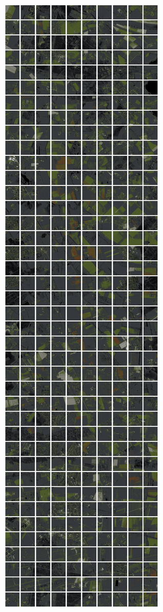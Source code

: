 <html>
<div>
<img src="https://github.com/HakkaTjakka/NL_TILE_MAP/blob/main/18/625/-1035/r.6250.-10350.png" height="44" width="44">
<img src="https://github.com/HakkaTjakka/NL_TILE_MAP/blob/main/18/625/-1035/r.6251.-10350.png" height="44" width="44">
<img src="https://github.com/HakkaTjakka/NL_TILE_MAP/blob/main/18/625/-1035/r.6252.-10350.png" height="44" width="44">
<img src="https://github.com/HakkaTjakka/NL_TILE_MAP/blob/main/18/625/-1035/r.6253.-10350.png" height="44" width="44">
<img src="https://github.com/HakkaTjakka/NL_TILE_MAP/blob/main/18/625/-1035/r.6254.-10350.png" height="44" width="44">
<img src="https://github.com/HakkaTjakka/NL_TILE_MAP/blob/main/18/625/-1035/r.6255.-10350.png" height="44" width="44">
<img src="https://github.com/HakkaTjakka/NL_TILE_MAP/blob/main/18/625/-1035/r.6256.-10350.png" height="44" width="44">
<img src="https://github.com/HakkaTjakka/NL_TILE_MAP/blob/main/18/625/-1035/r.6257.-10350.png" height="44" width="44">
<img src="https://github.com/HakkaTjakka/NL_TILE_MAP/blob/main/18/625/-1035/r.6258.-10350.png" height="44" width="44">
<img src="https://github.com/HakkaTjakka/NL_TILE_MAP/blob/main/18/625/-1035/r.6259.-10350.png" height="44" width="44">
<img src="https://github.com/HakkaTjakka/NL_TILE_MAP/blob/main/18/626/-1035/r.6260.-10350.png" height="44" width="44">
<img src="https://github.com/HakkaTjakka/NL_TILE_MAP/blob/main/18/626/-1035/r.6261.-10350.png" height="44" width="44">
<img src="https://github.com/HakkaTjakka/NL_TILE_MAP/blob/main/18/626/-1035/r.6262.-10350.png" height="44" width="44">
<img src="https://github.com/HakkaTjakka/NL_TILE_MAP/blob/main/18/626/-1035/r.6263.-10350.png" height="44" width="44">
<img src="https://github.com/HakkaTjakka/NL_TILE_MAP/blob/main/18/626/-1035/r.6264.-10350.png" height="44" width="44">
<img src="https://github.com/HakkaTjakka/NL_TILE_MAP/blob/main/18/626/-1035/r.6265.-10350.png" height="44" width="44">
<img src="https://github.com/HakkaTjakka/NL_TILE_MAP/blob/main/18/626/-1035/r.6266.-10350.png" height="44" width="44">
<img src="https://github.com/HakkaTjakka/NL_TILE_MAP/blob/main/18/626/-1035/r.6267.-10350.png" height="44" width="44">
<img src="https://github.com/HakkaTjakka/NL_TILE_MAP/blob/main/18/626/-1035/r.6268.-10350.png" height="44" width="44">
<img src="https://github.com/HakkaTjakka/NL_TILE_MAP/blob/main/18/626/-1035/r.6269.-10350.png" height="44" width="44">
<br>
<img src="https://github.com/HakkaTjakka/NL_TILE_MAP/blob/main/18/625/-1035/r.6250.-10349.png" height="44" width="44">
<img src="https://github.com/HakkaTjakka/NL_TILE_MAP/blob/main/18/625/-1035/r.6251.-10349.png" height="44" width="44">
<img src="https://github.com/HakkaTjakka/NL_TILE_MAP/blob/main/18/625/-1035/r.6252.-10349.png" height="44" width="44">
<img src="https://github.com/HakkaTjakka/NL_TILE_MAP/blob/main/18/625/-1035/r.6253.-10349.png" height="44" width="44">
<img src="https://github.com/HakkaTjakka/NL_TILE_MAP/blob/main/18/625/-1035/r.6254.-10349.png" height="44" width="44">
<img src="https://github.com/HakkaTjakka/NL_TILE_MAP/blob/main/18/625/-1035/r.6255.-10349.png" height="44" width="44">
<img src="https://github.com/HakkaTjakka/NL_TILE_MAP/blob/main/18/625/-1035/r.6256.-10349.png" height="44" width="44">
<img src="https://github.com/HakkaTjakka/NL_TILE_MAP/blob/main/18/625/-1035/r.6257.-10349.png" height="44" width="44">
<img src="https://github.com/HakkaTjakka/NL_TILE_MAP/blob/main/18/625/-1035/r.6258.-10349.png" height="44" width="44">
<img src="https://github.com/HakkaTjakka/NL_TILE_MAP/blob/main/18/625/-1035/r.6259.-10349.png" height="44" width="44">
<img src="https://github.com/HakkaTjakka/NL_TILE_MAP/blob/main/18/626/-1035/r.6260.-10349.png" height="44" width="44">
<img src="https://github.com/HakkaTjakka/NL_TILE_MAP/blob/main/18/626/-1035/r.6261.-10349.png" height="44" width="44">
<img src="https://github.com/HakkaTjakka/NL_TILE_MAP/blob/main/18/626/-1035/r.6262.-10349.png" height="44" width="44">
<img src="https://github.com/HakkaTjakka/NL_TILE_MAP/blob/main/18/626/-1035/r.6263.-10349.png" height="44" width="44">
<img src="https://github.com/HakkaTjakka/NL_TILE_MAP/blob/main/18/626/-1035/r.6264.-10349.png" height="44" width="44">
<img src="https://github.com/HakkaTjakka/NL_TILE_MAP/blob/main/18/626/-1035/r.6265.-10349.png" height="44" width="44">
<img src="https://github.com/HakkaTjakka/NL_TILE_MAP/blob/main/18/626/-1035/r.6266.-10349.png" height="44" width="44">
<img src="https://github.com/HakkaTjakka/NL_TILE_MAP/blob/main/18/626/-1035/r.6267.-10349.png" height="44" width="44">
<img src="https://github.com/HakkaTjakka/NL_TILE_MAP/blob/main/18/626/-1035/r.6268.-10349.png" height="44" width="44">
<img src="https://github.com/HakkaTjakka/NL_TILE_MAP/blob/main/18/626/-1035/r.6269.-10349.png" height="44" width="44">
<br>
<img src="https://github.com/HakkaTjakka/NL_TILE_MAP/blob/main/18/625/-1035/r.6250.-10348.png" height="44" width="44">
<img src="https://github.com/HakkaTjakka/NL_TILE_MAP/blob/main/18/625/-1035/r.6251.-10348.png" height="44" width="44">
<img src="https://github.com/HakkaTjakka/NL_TILE_MAP/blob/main/18/625/-1035/r.6252.-10348.png" height="44" width="44">
<img src="https://github.com/HakkaTjakka/NL_TILE_MAP/blob/main/18/625/-1035/r.6253.-10348.png" height="44" width="44">
<img src="https://github.com/HakkaTjakka/NL_TILE_MAP/blob/main/18/625/-1035/r.6254.-10348.png" height="44" width="44">
<img src="https://github.com/HakkaTjakka/NL_TILE_MAP/blob/main/18/625/-1035/r.6255.-10348.png" height="44" width="44">
<img src="https://github.com/HakkaTjakka/NL_TILE_MAP/blob/main/18/625/-1035/r.6256.-10348.png" height="44" width="44">
<img src="https://github.com/HakkaTjakka/NL_TILE_MAP/blob/main/18/625/-1035/r.6257.-10348.png" height="44" width="44">
<img src="https://github.com/HakkaTjakka/NL_TILE_MAP/blob/main/18/625/-1035/r.6258.-10348.png" height="44" width="44">
<img src="https://github.com/HakkaTjakka/NL_TILE_MAP/blob/main/18/625/-1035/r.6259.-10348.png" height="44" width="44">
<img src="https://github.com/HakkaTjakka/NL_TILE_MAP/blob/main/18/626/-1035/r.6260.-10348.png" height="44" width="44">
<img src="https://github.com/HakkaTjakka/NL_TILE_MAP/blob/main/18/626/-1035/r.6261.-10348.png" height="44" width="44">
<img src="https://github.com/HakkaTjakka/NL_TILE_MAP/blob/main/18/626/-1035/r.6262.-10348.png" height="44" width="44">
<img src="https://github.com/HakkaTjakka/NL_TILE_MAP/blob/main/18/626/-1035/r.6263.-10348.png" height="44" width="44">
<img src="https://github.com/HakkaTjakka/NL_TILE_MAP/blob/main/18/626/-1035/r.6264.-10348.png" height="44" width="44">
<img src="https://github.com/HakkaTjakka/NL_TILE_MAP/blob/main/18/626/-1035/r.6265.-10348.png" height="44" width="44">
<img src="https://github.com/HakkaTjakka/NL_TILE_MAP/blob/main/18/626/-1035/r.6266.-10348.png" height="44" width="44">
<img src="https://github.com/HakkaTjakka/NL_TILE_MAP/blob/main/18/626/-1035/r.6267.-10348.png" height="44" width="44">
<img src="https://github.com/HakkaTjakka/NL_TILE_MAP/blob/main/18/626/-1035/r.6268.-10348.png" height="44" width="44">
<img src="https://github.com/HakkaTjakka/NL_TILE_MAP/blob/main/18/626/-1035/r.6269.-10348.png" height="44" width="44">
<br>
<img src="https://github.com/HakkaTjakka/NL_TILE_MAP/blob/main/18/625/-1035/r.6250.-10347.png" height="44" width="44">
<img src="https://github.com/HakkaTjakka/NL_TILE_MAP/blob/main/18/625/-1035/r.6251.-10347.png" height="44" width="44">
<img src="https://github.com/HakkaTjakka/NL_TILE_MAP/blob/main/18/625/-1035/r.6252.-10347.png" height="44" width="44">
<img src="https://github.com/HakkaTjakka/NL_TILE_MAP/blob/main/18/625/-1035/r.6253.-10347.png" height="44" width="44">
<img src="https://github.com/HakkaTjakka/NL_TILE_MAP/blob/main/18/625/-1035/r.6254.-10347.png" height="44" width="44">
<img src="https://github.com/HakkaTjakka/NL_TILE_MAP/blob/main/18/625/-1035/r.6255.-10347.png" height="44" width="44">
<img src="https://github.com/HakkaTjakka/NL_TILE_MAP/blob/main/18/625/-1035/r.6256.-10347.png" height="44" width="44">
<img src="https://github.com/HakkaTjakka/NL_TILE_MAP/blob/main/18/625/-1035/r.6257.-10347.png" height="44" width="44">
<img src="https://github.com/HakkaTjakka/NL_TILE_MAP/blob/main/18/625/-1035/r.6258.-10347.png" height="44" width="44">
<img src="https://github.com/HakkaTjakka/NL_TILE_MAP/blob/main/18/625/-1035/r.6259.-10347.png" height="44" width="44">
<img src="https://github.com/HakkaTjakka/NL_TILE_MAP/blob/main/18/626/-1035/r.6260.-10347.png" height="44" width="44">
<img src="https://github.com/HakkaTjakka/NL_TILE_MAP/blob/main/18/626/-1035/r.6261.-10347.png" height="44" width="44">
<img src="https://github.com/HakkaTjakka/NL_TILE_MAP/blob/main/18/626/-1035/r.6262.-10347.png" height="44" width="44">
<img src="https://github.com/HakkaTjakka/NL_TILE_MAP/blob/main/18/626/-1035/r.6263.-10347.png" height="44" width="44">
<img src="https://github.com/HakkaTjakka/NL_TILE_MAP/blob/main/18/626/-1035/r.6264.-10347.png" height="44" width="44">
<img src="https://github.com/HakkaTjakka/NL_TILE_MAP/blob/main/18/626/-1035/r.6265.-10347.png" height="44" width="44">
<img src="https://github.com/HakkaTjakka/NL_TILE_MAP/blob/main/18/626/-1035/r.6266.-10347.png" height="44" width="44">
<img src="https://github.com/HakkaTjakka/NL_TILE_MAP/blob/main/18/626/-1035/r.6267.-10347.png" height="44" width="44">
<img src="https://github.com/HakkaTjakka/NL_TILE_MAP/blob/main/18/626/-1035/r.6268.-10347.png" height="44" width="44">
<img src="https://github.com/HakkaTjakka/NL_TILE_MAP/blob/main/18/626/-1035/r.6269.-10347.png" height="44" width="44">
<br>
<img src="https://github.com/HakkaTjakka/NL_TILE_MAP/blob/main/18/625/-1035/r.6250.-10346.png" height="44" width="44">
<img src="https://github.com/HakkaTjakka/NL_TILE_MAP/blob/main/18/625/-1035/r.6251.-10346.png" height="44" width="44">
<img src="https://github.com/HakkaTjakka/NL_TILE_MAP/blob/main/18/625/-1035/r.6252.-10346.png" height="44" width="44">
<img src="https://github.com/HakkaTjakka/NL_TILE_MAP/blob/main/18/625/-1035/r.6253.-10346.png" height="44" width="44">
<img src="https://github.com/HakkaTjakka/NL_TILE_MAP/blob/main/18/625/-1035/r.6254.-10346.png" height="44" width="44">
<img src="https://github.com/HakkaTjakka/NL_TILE_MAP/blob/main/18/625/-1035/r.6255.-10346.png" height="44" width="44">
<img src="https://github.com/HakkaTjakka/NL_TILE_MAP/blob/main/18/625/-1035/r.6256.-10346.png" height="44" width="44">
<img src="https://github.com/HakkaTjakka/NL_TILE_MAP/blob/main/18/625/-1035/r.6257.-10346.png" height="44" width="44">
<img src="https://github.com/HakkaTjakka/NL_TILE_MAP/blob/main/18/625/-1035/r.6258.-10346.png" height="44" width="44">
<img src="https://github.com/HakkaTjakka/NL_TILE_MAP/blob/main/18/625/-1035/r.6259.-10346.png" height="44" width="44">
<img src="https://github.com/HakkaTjakka/NL_TILE_MAP/blob/main/18/626/-1035/r.6260.-10346.png" height="44" width="44">
<img src="https://github.com/HakkaTjakka/NL_TILE_MAP/blob/main/18/626/-1035/r.6261.-10346.png" height="44" width="44">
<img src="https://github.com/HakkaTjakka/NL_TILE_MAP/blob/main/18/626/-1035/r.6262.-10346.png" height="44" width="44">
<img src="https://github.com/HakkaTjakka/NL_TILE_MAP/blob/main/18/626/-1035/r.6263.-10346.png" height="44" width="44">
<img src="https://github.com/HakkaTjakka/NL_TILE_MAP/blob/main/18/626/-1035/r.6264.-10346.png" height="44" width="44">
<img src="https://github.com/HakkaTjakka/NL_TILE_MAP/blob/main/18/626/-1035/r.6265.-10346.png" height="44" width="44">
<img src="https://github.com/HakkaTjakka/NL_TILE_MAP/blob/main/18/626/-1035/r.6266.-10346.png" height="44" width="44">
<img src="https://github.com/HakkaTjakka/NL_TILE_MAP/blob/main/18/626/-1035/r.6267.-10346.png" height="44" width="44">
<img src="https://github.com/HakkaTjakka/NL_TILE_MAP/blob/main/18/626/-1035/r.6268.-10346.png" height="44" width="44">
<img src="https://github.com/HakkaTjakka/NL_TILE_MAP/blob/main/18/626/-1035/r.6269.-10346.png" height="44" width="44">
<br>
<img src="https://github.com/HakkaTjakka/NL_TILE_MAP/blob/main/18/625/-1035/r.6250.-10345.png" height="44" width="44">
<img src="https://github.com/HakkaTjakka/NL_TILE_MAP/blob/main/18/625/-1035/r.6251.-10345.png" height="44" width="44">
<img src="https://github.com/HakkaTjakka/NL_TILE_MAP/blob/main/18/625/-1035/r.6252.-10345.png" height="44" width="44">
<img src="https://github.com/HakkaTjakka/NL_TILE_MAP/blob/main/18/625/-1035/r.6253.-10345.png" height="44" width="44">
<img src="https://github.com/HakkaTjakka/NL_TILE_MAP/blob/main/18/625/-1035/r.6254.-10345.png" height="44" width="44">
<img src="https://github.com/HakkaTjakka/NL_TILE_MAP/blob/main/18/625/-1035/r.6255.-10345.png" height="44" width="44">
<img src="https://github.com/HakkaTjakka/NL_TILE_MAP/blob/main/18/625/-1035/r.6256.-10345.png" height="44" width="44">
<img src="https://github.com/HakkaTjakka/NL_TILE_MAP/blob/main/18/625/-1035/r.6257.-10345.png" height="44" width="44">
<img src="https://github.com/HakkaTjakka/NL_TILE_MAP/blob/main/18/625/-1035/r.6258.-10345.png" height="44" width="44">
<img src="https://github.com/HakkaTjakka/NL_TILE_MAP/blob/main/18/625/-1035/r.6259.-10345.png" height="44" width="44">
<img src="https://github.com/HakkaTjakka/NL_TILE_MAP/blob/main/18/626/-1035/r.6260.-10345.png" height="44" width="44">
<img src="https://github.com/HakkaTjakka/NL_TILE_MAP/blob/main/18/626/-1035/r.6261.-10345.png" height="44" width="44">
<img src="https://github.com/HakkaTjakka/NL_TILE_MAP/blob/main/18/626/-1035/r.6262.-10345.png" height="44" width="44">
<img src="https://github.com/HakkaTjakka/NL_TILE_MAP/blob/main/18/626/-1035/r.6263.-10345.png" height="44" width="44">
<img src="https://github.com/HakkaTjakka/NL_TILE_MAP/blob/main/18/626/-1035/r.6264.-10345.png" height="44" width="44">
<img src="https://github.com/HakkaTjakka/NL_TILE_MAP/blob/main/18/626/-1035/r.6265.-10345.png" height="44" width="44">
<img src="https://github.com/HakkaTjakka/NL_TILE_MAP/blob/main/18/626/-1035/r.6266.-10345.png" height="44" width="44">
<img src="https://github.com/HakkaTjakka/NL_TILE_MAP/blob/main/18/626/-1035/r.6267.-10345.png" height="44" width="44">
<img src="https://github.com/HakkaTjakka/NL_TILE_MAP/blob/main/18/626/-1035/r.6268.-10345.png" height="44" width="44">
<img src="https://github.com/HakkaTjakka/NL_TILE_MAP/blob/main/18/626/-1035/r.6269.-10345.png" height="44" width="44">
<br>
<img src="https://github.com/HakkaTjakka/NL_TILE_MAP/blob/main/18/625/-1035/r.6250.-10344.png" height="44" width="44">
<img src="https://github.com/HakkaTjakka/NL_TILE_MAP/blob/main/18/625/-1035/r.6251.-10344.png" height="44" width="44">
<img src="https://github.com/HakkaTjakka/NL_TILE_MAP/blob/main/18/625/-1035/r.6252.-10344.png" height="44" width="44">
<img src="https://github.com/HakkaTjakka/NL_TILE_MAP/blob/main/18/625/-1035/r.6253.-10344.png" height="44" width="44">
<img src="https://github.com/HakkaTjakka/NL_TILE_MAP/blob/main/18/625/-1035/r.6254.-10344.png" height="44" width="44">
<img src="https://github.com/HakkaTjakka/NL_TILE_MAP/blob/main/18/625/-1035/r.6255.-10344.png" height="44" width="44">
<img src="https://github.com/HakkaTjakka/NL_TILE_MAP/blob/main/18/625/-1035/r.6256.-10344.png" height="44" width="44">
<img src="https://github.com/HakkaTjakka/NL_TILE_MAP/blob/main/18/625/-1035/r.6257.-10344.png" height="44" width="44">
<img src="https://github.com/HakkaTjakka/NL_TILE_MAP/blob/main/18/625/-1035/r.6258.-10344.png" height="44" width="44">
<img src="https://github.com/HakkaTjakka/NL_TILE_MAP/blob/main/18/625/-1035/r.6259.-10344.png" height="44" width="44">
<img src="https://github.com/HakkaTjakka/NL_TILE_MAP/blob/main/18/626/-1035/r.6260.-10344.png" height="44" width="44">
<img src="https://github.com/HakkaTjakka/NL_TILE_MAP/blob/main/18/626/-1035/r.6261.-10344.png" height="44" width="44">
<img src="https://github.com/HakkaTjakka/NL_TILE_MAP/blob/main/18/626/-1035/r.6262.-10344.png" height="44" width="44">
<img src="https://github.com/HakkaTjakka/NL_TILE_MAP/blob/main/18/626/-1035/r.6263.-10344.png" height="44" width="44">
<img src="https://github.com/HakkaTjakka/NL_TILE_MAP/blob/main/18/626/-1035/r.6264.-10344.png" height="44" width="44">
<img src="https://github.com/HakkaTjakka/NL_TILE_MAP/blob/main/18/626/-1035/r.6265.-10344.png" height="44" width="44">
<img src="https://github.com/HakkaTjakka/NL_TILE_MAP/blob/main/18/626/-1035/r.6266.-10344.png" height="44" width="44">
<img src="https://github.com/HakkaTjakka/NL_TILE_MAP/blob/main/18/626/-1035/r.6267.-10344.png" height="44" width="44">
<img src="https://github.com/HakkaTjakka/NL_TILE_MAP/blob/main/18/626/-1035/r.6268.-10344.png" height="44" width="44">
<img src="https://github.com/HakkaTjakka/NL_TILE_MAP/blob/main/18/626/-1035/r.6269.-10344.png" height="44" width="44">
<br>
<img src="https://github.com/HakkaTjakka/NL_TILE_MAP/blob/main/18/625/-1035/r.6250.-10343.png" height="44" width="44">
<img src="https://github.com/HakkaTjakka/NL_TILE_MAP/blob/main/18/625/-1035/r.6251.-10343.png" height="44" width="44">
<img src="https://github.com/HakkaTjakka/NL_TILE_MAP/blob/main/18/625/-1035/r.6252.-10343.png" height="44" width="44">
<img src="https://github.com/HakkaTjakka/NL_TILE_MAP/blob/main/18/625/-1035/r.6253.-10343.png" height="44" width="44">
<img src="https://github.com/HakkaTjakka/NL_TILE_MAP/blob/main/18/625/-1035/r.6254.-10343.png" height="44" width="44">
<img src="https://github.com/HakkaTjakka/NL_TILE_MAP/blob/main/18/625/-1035/r.6255.-10343.png" height="44" width="44">
<img src="https://github.com/HakkaTjakka/NL_TILE_MAP/blob/main/18/625/-1035/r.6256.-10343.png" height="44" width="44">
<img src="https://github.com/HakkaTjakka/NL_TILE_MAP/blob/main/18/625/-1035/r.6257.-10343.png" height="44" width="44">
<img src="https://github.com/HakkaTjakka/NL_TILE_MAP/blob/main/18/625/-1035/r.6258.-10343.png" height="44" width="44">
<img src="https://github.com/HakkaTjakka/NL_TILE_MAP/blob/main/18/625/-1035/r.6259.-10343.png" height="44" width="44">
<img src="https://github.com/HakkaTjakka/NL_TILE_MAP/blob/main/18/626/-1035/r.6260.-10343.png" height="44" width="44">
<img src="https://github.com/HakkaTjakka/NL_TILE_MAP/blob/main/18/626/-1035/r.6261.-10343.png" height="44" width="44">
<img src="https://github.com/HakkaTjakka/NL_TILE_MAP/blob/main/18/626/-1035/r.6262.-10343.png" height="44" width="44">
<img src="https://github.com/HakkaTjakka/NL_TILE_MAP/blob/main/18/626/-1035/r.6263.-10343.png" height="44" width="44">
<img src="https://github.com/HakkaTjakka/NL_TILE_MAP/blob/main/18/626/-1035/r.6264.-10343.png" height="44" width="44">
<img src="https://github.com/HakkaTjakka/NL_TILE_MAP/blob/main/18/626/-1035/r.6265.-10343.png" height="44" width="44">
<img src="https://github.com/HakkaTjakka/NL_TILE_MAP/blob/main/18/626/-1035/r.6266.-10343.png" height="44" width="44">
<img src="https://github.com/HakkaTjakka/NL_TILE_MAP/blob/main/18/626/-1035/r.6267.-10343.png" height="44" width="44">
<img src="https://github.com/HakkaTjakka/NL_TILE_MAP/blob/main/18/626/-1035/r.6268.-10343.png" height="44" width="44">
<img src="https://github.com/HakkaTjakka/NL_TILE_MAP/blob/main/18/626/-1035/r.6269.-10343.png" height="44" width="44">
<br>
<img src="https://github.com/HakkaTjakka/NL_TILE_MAP/blob/main/18/625/-1035/r.6250.-10342.png" height="44" width="44">
<img src="https://github.com/HakkaTjakka/NL_TILE_MAP/blob/main/18/625/-1035/r.6251.-10342.png" height="44" width="44">
<img src="https://github.com/HakkaTjakka/NL_TILE_MAP/blob/main/18/625/-1035/r.6252.-10342.png" height="44" width="44">
<img src="https://github.com/HakkaTjakka/NL_TILE_MAP/blob/main/18/625/-1035/r.6253.-10342.png" height="44" width="44">
<img src="https://github.com/HakkaTjakka/NL_TILE_MAP/blob/main/18/625/-1035/r.6254.-10342.png" height="44" width="44">
<img src="https://github.com/HakkaTjakka/NL_TILE_MAP/blob/main/18/625/-1035/r.6255.-10342.png" height="44" width="44">
<img src="https://github.com/HakkaTjakka/NL_TILE_MAP/blob/main/18/625/-1035/r.6256.-10342.png" height="44" width="44">
<img src="https://github.com/HakkaTjakka/NL_TILE_MAP/blob/main/18/625/-1035/r.6257.-10342.png" height="44" width="44">
<img src="https://github.com/HakkaTjakka/NL_TILE_MAP/blob/main/18/625/-1035/r.6258.-10342.png" height="44" width="44">
<img src="https://github.com/HakkaTjakka/NL_TILE_MAP/blob/main/18/625/-1035/r.6259.-10342.png" height="44" width="44">
<img src="https://github.com/HakkaTjakka/NL_TILE_MAP/blob/main/18/626/-1035/r.6260.-10342.png" height="44" width="44">
<img src="https://github.com/HakkaTjakka/NL_TILE_MAP/blob/main/18/626/-1035/r.6261.-10342.png" height="44" width="44">
<img src="https://github.com/HakkaTjakka/NL_TILE_MAP/blob/main/18/626/-1035/r.6262.-10342.png" height="44" width="44">
<img src="https://github.com/HakkaTjakka/NL_TILE_MAP/blob/main/18/626/-1035/r.6263.-10342.png" height="44" width="44">
<img src="https://github.com/HakkaTjakka/NL_TILE_MAP/blob/main/18/626/-1035/r.6264.-10342.png" height="44" width="44">
<img src="https://github.com/HakkaTjakka/NL_TILE_MAP/blob/main/18/626/-1035/r.6265.-10342.png" height="44" width="44">
<img src="https://github.com/HakkaTjakka/NL_TILE_MAP/blob/main/18/626/-1035/r.6266.-10342.png" height="44" width="44">
<img src="https://github.com/HakkaTjakka/NL_TILE_MAP/blob/main/18/626/-1035/r.6267.-10342.png" height="44" width="44">
<img src="https://github.com/HakkaTjakka/NL_TILE_MAP/blob/main/18/626/-1035/r.6268.-10342.png" height="44" width="44">
<img src="https://github.com/HakkaTjakka/NL_TILE_MAP/blob/main/18/626/-1035/r.6269.-10342.png" height="44" width="44">
<br>
<img src="https://github.com/HakkaTjakka/NL_TILE_MAP/blob/main/18/625/-1035/r.6250.-10341.png" height="44" width="44">
<img src="https://github.com/HakkaTjakka/NL_TILE_MAP/blob/main/18/625/-1035/r.6251.-10341.png" height="44" width="44">
<img src="https://github.com/HakkaTjakka/NL_TILE_MAP/blob/main/18/625/-1035/r.6252.-10341.png" height="44" width="44">
<img src="https://github.com/HakkaTjakka/NL_TILE_MAP/blob/main/18/625/-1035/r.6253.-10341.png" height="44" width="44">
<img src="https://github.com/HakkaTjakka/NL_TILE_MAP/blob/main/18/625/-1035/r.6254.-10341.png" height="44" width="44">
<img src="https://github.com/HakkaTjakka/NL_TILE_MAP/blob/main/18/625/-1035/r.6255.-10341.png" height="44" width="44">
<img src="https://github.com/HakkaTjakka/NL_TILE_MAP/blob/main/18/625/-1035/r.6256.-10341.png" height="44" width="44">
<img src="https://github.com/HakkaTjakka/NL_TILE_MAP/blob/main/18/625/-1035/r.6257.-10341.png" height="44" width="44">
<img src="https://github.com/HakkaTjakka/NL_TILE_MAP/blob/main/18/625/-1035/r.6258.-10341.png" height="44" width="44">
<img src="https://github.com/HakkaTjakka/NL_TILE_MAP/blob/main/18/625/-1035/r.6259.-10341.png" height="44" width="44">
<img src="https://github.com/HakkaTjakka/NL_TILE_MAP/blob/main/18/626/-1035/r.6260.-10341.png" height="44" width="44">
<img src="https://github.com/HakkaTjakka/NL_TILE_MAP/blob/main/18/626/-1035/r.6261.-10341.png" height="44" width="44">
<img src="https://github.com/HakkaTjakka/NL_TILE_MAP/blob/main/18/626/-1035/r.6262.-10341.png" height="44" width="44">
<img src="https://github.com/HakkaTjakka/NL_TILE_MAP/blob/main/18/626/-1035/r.6263.-10341.png" height="44" width="44">
<img src="https://github.com/HakkaTjakka/NL_TILE_MAP/blob/main/18/626/-1035/r.6264.-10341.png" height="44" width="44">
<img src="https://github.com/HakkaTjakka/NL_TILE_MAP/blob/main/18/626/-1035/r.6265.-10341.png" height="44" width="44">
<img src="https://github.com/HakkaTjakka/NL_TILE_MAP/blob/main/18/626/-1035/r.6266.-10341.png" height="44" width="44">
<img src="https://github.com/HakkaTjakka/NL_TILE_MAP/blob/main/18/626/-1035/r.6267.-10341.png" height="44" width="44">
<img src="https://github.com/HakkaTjakka/NL_TILE_MAP/blob/main/18/626/-1035/r.6268.-10341.png" height="44" width="44">
<img src="https://github.com/HakkaTjakka/NL_TILE_MAP/blob/main/18/626/-1035/r.6269.-10341.png" height="44" width="44">
<br>
<img src="https://github.com/HakkaTjakka/NL_TILE_MAP/blob/main/18/625/-1034/r.6250.-10340.png" height="44" width="44">
<img src="https://github.com/HakkaTjakka/NL_TILE_MAP/blob/main/18/625/-1034/r.6251.-10340.png" height="44" width="44">
<img src="https://github.com/HakkaTjakka/NL_TILE_MAP/blob/main/18/625/-1034/r.6252.-10340.png" height="44" width="44">
<img src="https://github.com/HakkaTjakka/NL_TILE_MAP/blob/main/18/625/-1034/r.6253.-10340.png" height="44" width="44">
<img src="https://github.com/HakkaTjakka/NL_TILE_MAP/blob/main/18/625/-1034/r.6254.-10340.png" height="44" width="44">
<img src="https://github.com/HakkaTjakka/NL_TILE_MAP/blob/main/18/625/-1034/r.6255.-10340.png" height="44" width="44">
<img src="https://github.com/HakkaTjakka/NL_TILE_MAP/blob/main/18/625/-1034/r.6256.-10340.png" height="44" width="44">
<img src="https://github.com/HakkaTjakka/NL_TILE_MAP/blob/main/18/625/-1034/r.6257.-10340.png" height="44" width="44">
<img src="https://github.com/HakkaTjakka/NL_TILE_MAP/blob/main/18/625/-1034/r.6258.-10340.png" height="44" width="44">
<img src="https://github.com/HakkaTjakka/NL_TILE_MAP/blob/main/18/625/-1034/r.6259.-10340.png" height="44" width="44">
<img src="https://github.com/HakkaTjakka/NL_TILE_MAP/blob/main/18/626/-1034/r.6260.-10340.png" height="44" width="44">
<img src="https://github.com/HakkaTjakka/NL_TILE_MAP/blob/main/18/626/-1034/r.6261.-10340.png" height="44" width="44">
<img src="https://github.com/HakkaTjakka/NL_TILE_MAP/blob/main/18/626/-1034/r.6262.-10340.png" height="44" width="44">
<img src="https://github.com/HakkaTjakka/NL_TILE_MAP/blob/main/18/626/-1034/r.6263.-10340.png" height="44" width="44">
<img src="https://github.com/HakkaTjakka/NL_TILE_MAP/blob/main/18/626/-1034/r.6264.-10340.png" height="44" width="44">
<img src="https://github.com/HakkaTjakka/NL_TILE_MAP/blob/main/18/626/-1034/r.6265.-10340.png" height="44" width="44">
<img src="https://github.com/HakkaTjakka/NL_TILE_MAP/blob/main/18/626/-1034/r.6266.-10340.png" height="44" width="44">
<img src="https://github.com/HakkaTjakka/NL_TILE_MAP/blob/main/18/626/-1034/r.6267.-10340.png" height="44" width="44">
<img src="https://github.com/HakkaTjakka/NL_TILE_MAP/blob/main/18/626/-1034/r.6268.-10340.png" height="44" width="44">
<img src="https://github.com/HakkaTjakka/NL_TILE_MAP/blob/main/18/626/-1034/r.6269.-10340.png" height="44" width="44">
<br>
<img src="https://github.com/HakkaTjakka/NL_TILE_MAP/blob/main/18/625/-1034/r.6250.-10339.png" height="44" width="44">
<img src="https://github.com/HakkaTjakka/NL_TILE_MAP/blob/main/18/625/-1034/r.6251.-10339.png" height="44" width="44">
<img src="https://github.com/HakkaTjakka/NL_TILE_MAP/blob/main/18/625/-1034/r.6252.-10339.png" height="44" width="44">
<img src="https://github.com/HakkaTjakka/NL_TILE_MAP/blob/main/18/625/-1034/r.6253.-10339.png" height="44" width="44">
<img src="https://github.com/HakkaTjakka/NL_TILE_MAP/blob/main/18/625/-1034/r.6254.-10339.png" height="44" width="44">
<img src="https://github.com/HakkaTjakka/NL_TILE_MAP/blob/main/18/625/-1034/r.6255.-10339.png" height="44" width="44">
<img src="https://github.com/HakkaTjakka/NL_TILE_MAP/blob/main/18/625/-1034/r.6256.-10339.png" height="44" width="44">
<img src="https://github.com/HakkaTjakka/NL_TILE_MAP/blob/main/18/625/-1034/r.6257.-10339.png" height="44" width="44">
<img src="https://github.com/HakkaTjakka/NL_TILE_MAP/blob/main/18/625/-1034/r.6258.-10339.png" height="44" width="44">
<img src="https://github.com/HakkaTjakka/NL_TILE_MAP/blob/main/18/625/-1034/r.6259.-10339.png" height="44" width="44">
<img src="https://github.com/HakkaTjakka/NL_TILE_MAP/blob/main/18/626/-1034/r.6260.-10339.png" height="44" width="44">
<img src="https://github.com/HakkaTjakka/NL_TILE_MAP/blob/main/18/626/-1034/r.6261.-10339.png" height="44" width="44">
<img src="https://github.com/HakkaTjakka/NL_TILE_MAP/blob/main/18/626/-1034/r.6262.-10339.png" height="44" width="44">
<img src="https://github.com/HakkaTjakka/NL_TILE_MAP/blob/main/18/626/-1034/r.6263.-10339.png" height="44" width="44">
<img src="https://github.com/HakkaTjakka/NL_TILE_MAP/blob/main/18/626/-1034/r.6264.-10339.png" height="44" width="44">
<img src="https://github.com/HakkaTjakka/NL_TILE_MAP/blob/main/18/626/-1034/r.6265.-10339.png" height="44" width="44">
<img src="https://github.com/HakkaTjakka/NL_TILE_MAP/blob/main/18/626/-1034/r.6266.-10339.png" height="44" width="44">
<img src="https://github.com/HakkaTjakka/NL_TILE_MAP/blob/main/18/626/-1034/r.6267.-10339.png" height="44" width="44">
<img src="https://github.com/HakkaTjakka/NL_TILE_MAP/blob/main/18/626/-1034/r.6268.-10339.png" height="44" width="44">
<img src="https://github.com/HakkaTjakka/NL_TILE_MAP/blob/main/18/626/-1034/r.6269.-10339.png" height="44" width="44">
<br>
<img src="https://github.com/HakkaTjakka/NL_TILE_MAP/blob/main/18/625/-1034/r.6250.-10338.png" height="44" width="44">
<img src="https://github.com/HakkaTjakka/NL_TILE_MAP/blob/main/18/625/-1034/r.6251.-10338.png" height="44" width="44">
<img src="https://github.com/HakkaTjakka/NL_TILE_MAP/blob/main/18/625/-1034/r.6252.-10338.png" height="44" width="44">
<img src="https://github.com/HakkaTjakka/NL_TILE_MAP/blob/main/18/625/-1034/r.6253.-10338.png" height="44" width="44">
<img src="https://github.com/HakkaTjakka/NL_TILE_MAP/blob/main/18/625/-1034/r.6254.-10338.png" height="44" width="44">
<img src="https://github.com/HakkaTjakka/NL_TILE_MAP/blob/main/18/625/-1034/r.6255.-10338.png" height="44" width="44">
<img src="https://github.com/HakkaTjakka/NL_TILE_MAP/blob/main/18/625/-1034/r.6256.-10338.png" height="44" width="44">
<img src="https://github.com/HakkaTjakka/NL_TILE_MAP/blob/main/18/625/-1034/r.6257.-10338.png" height="44" width="44">
<img src="https://github.com/HakkaTjakka/NL_TILE_MAP/blob/main/18/625/-1034/r.6258.-10338.png" height="44" width="44">
<img src="https://github.com/HakkaTjakka/NL_TILE_MAP/blob/main/18/625/-1034/r.6259.-10338.png" height="44" width="44">
<img src="https://github.com/HakkaTjakka/NL_TILE_MAP/blob/main/18/626/-1034/r.6260.-10338.png" height="44" width="44">
<img src="https://github.com/HakkaTjakka/NL_TILE_MAP/blob/main/18/626/-1034/r.6261.-10338.png" height="44" width="44">
<img src="https://github.com/HakkaTjakka/NL_TILE_MAP/blob/main/18/626/-1034/r.6262.-10338.png" height="44" width="44">
<img src="https://github.com/HakkaTjakka/NL_TILE_MAP/blob/main/18/626/-1034/r.6263.-10338.png" height="44" width="44">
<img src="https://github.com/HakkaTjakka/NL_TILE_MAP/blob/main/18/626/-1034/r.6264.-10338.png" height="44" width="44">
<img src="https://github.com/HakkaTjakka/NL_TILE_MAP/blob/main/18/626/-1034/r.6265.-10338.png" height="44" width="44">
<img src="https://github.com/HakkaTjakka/NL_TILE_MAP/blob/main/18/626/-1034/r.6266.-10338.png" height="44" width="44">
<img src="https://github.com/HakkaTjakka/NL_TILE_MAP/blob/main/18/626/-1034/r.6267.-10338.png" height="44" width="44">
<img src="https://github.com/HakkaTjakka/NL_TILE_MAP/blob/main/18/626/-1034/r.6268.-10338.png" height="44" width="44">
<img src="https://github.com/HakkaTjakka/NL_TILE_MAP/blob/main/18/626/-1034/r.6269.-10338.png" height="44" width="44">
<br>
<img src="https://github.com/HakkaTjakka/NL_TILE_MAP/blob/main/18/625/-1034/r.6250.-10337.png" height="44" width="44">
<img src="https://github.com/HakkaTjakka/NL_TILE_MAP/blob/main/18/625/-1034/r.6251.-10337.png" height="44" width="44">
<img src="https://github.com/HakkaTjakka/NL_TILE_MAP/blob/main/18/625/-1034/r.6252.-10337.png" height="44" width="44">
<img src="https://github.com/HakkaTjakka/NL_TILE_MAP/blob/main/18/625/-1034/r.6253.-10337.png" height="44" width="44">
<img src="https://github.com/HakkaTjakka/NL_TILE_MAP/blob/main/18/625/-1034/r.6254.-10337.png" height="44" width="44">
<img src="https://github.com/HakkaTjakka/NL_TILE_MAP/blob/main/18/625/-1034/r.6255.-10337.png" height="44" width="44">
<img src="https://github.com/HakkaTjakka/NL_TILE_MAP/blob/main/18/625/-1034/r.6256.-10337.png" height="44" width="44">
<img src="https://github.com/HakkaTjakka/NL_TILE_MAP/blob/main/18/625/-1034/r.6257.-10337.png" height="44" width="44">
<img src="https://github.com/HakkaTjakka/NL_TILE_MAP/blob/main/18/625/-1034/r.6258.-10337.png" height="44" width="44">
<img src="https://github.com/HakkaTjakka/NL_TILE_MAP/blob/main/18/625/-1034/r.6259.-10337.png" height="44" width="44">
<img src="https://github.com/HakkaTjakka/NL_TILE_MAP/blob/main/18/626/-1034/r.6260.-10337.png" height="44" width="44">
<img src="https://github.com/HakkaTjakka/NL_TILE_MAP/blob/main/18/626/-1034/r.6261.-10337.png" height="44" width="44">
<img src="https://github.com/HakkaTjakka/NL_TILE_MAP/blob/main/18/626/-1034/r.6262.-10337.png" height="44" width="44">
<img src="https://github.com/HakkaTjakka/NL_TILE_MAP/blob/main/18/626/-1034/r.6263.-10337.png" height="44" width="44">
<img src="https://github.com/HakkaTjakka/NL_TILE_MAP/blob/main/18/626/-1034/r.6264.-10337.png" height="44" width="44">
<img src="https://github.com/HakkaTjakka/NL_TILE_MAP/blob/main/18/626/-1034/r.6265.-10337.png" height="44" width="44">
<img src="https://github.com/HakkaTjakka/NL_TILE_MAP/blob/main/18/626/-1034/r.6266.-10337.png" height="44" width="44">
<img src="https://github.com/HakkaTjakka/NL_TILE_MAP/blob/main/18/626/-1034/r.6267.-10337.png" height="44" width="44">
<img src="https://github.com/HakkaTjakka/NL_TILE_MAP/blob/main/18/626/-1034/r.6268.-10337.png" height="44" width="44">
<img src="https://github.com/HakkaTjakka/NL_TILE_MAP/blob/main/18/626/-1034/r.6269.-10337.png" height="44" width="44">
<br>
<img src="https://github.com/HakkaTjakka/NL_TILE_MAP/blob/main/18/625/-1034/r.6250.-10336.png" height="44" width="44">
<img src="https://github.com/HakkaTjakka/NL_TILE_MAP/blob/main/18/625/-1034/r.6251.-10336.png" height="44" width="44">
<img src="https://github.com/HakkaTjakka/NL_TILE_MAP/blob/main/18/625/-1034/r.6252.-10336.png" height="44" width="44">
<img src="https://github.com/HakkaTjakka/NL_TILE_MAP/blob/main/18/625/-1034/r.6253.-10336.png" height="44" width="44">
<img src="https://github.com/HakkaTjakka/NL_TILE_MAP/blob/main/18/625/-1034/r.6254.-10336.png" height="44" width="44">
<img src="https://github.com/HakkaTjakka/NL_TILE_MAP/blob/main/18/625/-1034/r.6255.-10336.png" height="44" width="44">
<img src="https://github.com/HakkaTjakka/NL_TILE_MAP/blob/main/18/625/-1034/r.6256.-10336.png" height="44" width="44">
<img src="https://github.com/HakkaTjakka/NL_TILE_MAP/blob/main/18/625/-1034/r.6257.-10336.png" height="44" width="44">
<img src="https://github.com/HakkaTjakka/NL_TILE_MAP/blob/main/18/625/-1034/r.6258.-10336.png" height="44" width="44">
<img src="https://github.com/HakkaTjakka/NL_TILE_MAP/blob/main/18/625/-1034/r.6259.-10336.png" height="44" width="44">
<img src="https://github.com/HakkaTjakka/NL_TILE_MAP/blob/main/18/626/-1034/r.6260.-10336.png" height="44" width="44">
<img src="https://github.com/HakkaTjakka/NL_TILE_MAP/blob/main/18/626/-1034/r.6261.-10336.png" height="44" width="44">
<img src="https://github.com/HakkaTjakka/NL_TILE_MAP/blob/main/18/626/-1034/r.6262.-10336.png" height="44" width="44">
<img src="https://github.com/HakkaTjakka/NL_TILE_MAP/blob/main/18/626/-1034/r.6263.-10336.png" height="44" width="44">
<img src="https://github.com/HakkaTjakka/NL_TILE_MAP/blob/main/18/626/-1034/r.6264.-10336.png" height="44" width="44">
<img src="https://github.com/HakkaTjakka/NL_TILE_MAP/blob/main/18/626/-1034/r.6265.-10336.png" height="44" width="44">
<img src="https://github.com/HakkaTjakka/NL_TILE_MAP/blob/main/18/626/-1034/r.6266.-10336.png" height="44" width="44">
<img src="https://github.com/HakkaTjakka/NL_TILE_MAP/blob/main/18/626/-1034/r.6267.-10336.png" height="44" width="44">
<img src="https://github.com/HakkaTjakka/NL_TILE_MAP/blob/main/18/626/-1034/r.6268.-10336.png" height="44" width="44">
<img src="https://github.com/HakkaTjakka/NL_TILE_MAP/blob/main/18/626/-1034/r.6269.-10336.png" height="44" width="44">
<br>
<img src="https://github.com/HakkaTjakka/NL_TILE_MAP/blob/main/18/625/-1034/r.6250.-10335.png" height="44" width="44">
<img src="https://github.com/HakkaTjakka/NL_TILE_MAP/blob/main/18/625/-1034/r.6251.-10335.png" height="44" width="44">
<img src="https://github.com/HakkaTjakka/NL_TILE_MAP/blob/main/18/625/-1034/r.6252.-10335.png" height="44" width="44">
<img src="https://github.com/HakkaTjakka/NL_TILE_MAP/blob/main/18/625/-1034/r.6253.-10335.png" height="44" width="44">
<img src="https://github.com/HakkaTjakka/NL_TILE_MAP/blob/main/18/625/-1034/r.6254.-10335.png" height="44" width="44">
<img src="https://github.com/HakkaTjakka/NL_TILE_MAP/blob/main/18/625/-1034/r.6255.-10335.png" height="44" width="44">
<img src="https://github.com/HakkaTjakka/NL_TILE_MAP/blob/main/18/625/-1034/r.6256.-10335.png" height="44" width="44">
<img src="https://github.com/HakkaTjakka/NL_TILE_MAP/blob/main/18/625/-1034/r.6257.-10335.png" height="44" width="44">
<img src="https://github.com/HakkaTjakka/NL_TILE_MAP/blob/main/18/625/-1034/r.6258.-10335.png" height="44" width="44">
<img src="https://github.com/HakkaTjakka/NL_TILE_MAP/blob/main/18/625/-1034/r.6259.-10335.png" height="44" width="44">
<img src="https://github.com/HakkaTjakka/NL_TILE_MAP/blob/main/18/626/-1034/r.6260.-10335.png" height="44" width="44">
<img src="https://github.com/HakkaTjakka/NL_TILE_MAP/blob/main/18/626/-1034/r.6261.-10335.png" height="44" width="44">
<img src="https://github.com/HakkaTjakka/NL_TILE_MAP/blob/main/18/626/-1034/r.6262.-10335.png" height="44" width="44">
<img src="https://github.com/HakkaTjakka/NL_TILE_MAP/blob/main/18/626/-1034/r.6263.-10335.png" height="44" width="44">
<img src="https://github.com/HakkaTjakka/NL_TILE_MAP/blob/main/18/626/-1034/r.6264.-10335.png" height="44" width="44">
<img src="https://github.com/HakkaTjakka/NL_TILE_MAP/blob/main/18/626/-1034/r.6265.-10335.png" height="44" width="44">
<img src="https://github.com/HakkaTjakka/NL_TILE_MAP/blob/main/18/626/-1034/r.6266.-10335.png" height="44" width="44">
<img src="https://github.com/HakkaTjakka/NL_TILE_MAP/blob/main/18/626/-1034/r.6267.-10335.png" height="44" width="44">
<img src="https://github.com/HakkaTjakka/NL_TILE_MAP/blob/main/18/626/-1034/r.6268.-10335.png" height="44" width="44">
<img src="https://github.com/HakkaTjakka/NL_TILE_MAP/blob/main/18/626/-1034/r.6269.-10335.png" height="44" width="44">
<br>
<img src="https://github.com/HakkaTjakka/NL_TILE_MAP/blob/main/18/625/-1034/r.6250.-10334.png" height="44" width="44">
<img src="https://github.com/HakkaTjakka/NL_TILE_MAP/blob/main/18/625/-1034/r.6251.-10334.png" height="44" width="44">
<img src="https://github.com/HakkaTjakka/NL_TILE_MAP/blob/main/18/625/-1034/r.6252.-10334.png" height="44" width="44">
<img src="https://github.com/HakkaTjakka/NL_TILE_MAP/blob/main/18/625/-1034/r.6253.-10334.png" height="44" width="44">
<img src="https://github.com/HakkaTjakka/NL_TILE_MAP/blob/main/18/625/-1034/r.6254.-10334.png" height="44" width="44">
<img src="https://github.com/HakkaTjakka/NL_TILE_MAP/blob/main/18/625/-1034/r.6255.-10334.png" height="44" width="44">
<img src="https://github.com/HakkaTjakka/NL_TILE_MAP/blob/main/18/625/-1034/r.6256.-10334.png" height="44" width="44">
<img src="https://github.com/HakkaTjakka/NL_TILE_MAP/blob/main/18/625/-1034/r.6257.-10334.png" height="44" width="44">
<img src="https://github.com/HakkaTjakka/NL_TILE_MAP/blob/main/18/625/-1034/r.6258.-10334.png" height="44" width="44">
<img src="https://github.com/HakkaTjakka/NL_TILE_MAP/blob/main/18/625/-1034/r.6259.-10334.png" height="44" width="44">
<img src="https://github.com/HakkaTjakka/NL_TILE_MAP/blob/main/18/626/-1034/r.6260.-10334.png" height="44" width="44">
<img src="https://github.com/HakkaTjakka/NL_TILE_MAP/blob/main/18/626/-1034/r.6261.-10334.png" height="44" width="44">
<img src="https://github.com/HakkaTjakka/NL_TILE_MAP/blob/main/18/626/-1034/r.6262.-10334.png" height="44" width="44">
<img src="https://github.com/HakkaTjakka/NL_TILE_MAP/blob/main/18/626/-1034/r.6263.-10334.png" height="44" width="44">
<img src="https://github.com/HakkaTjakka/NL_TILE_MAP/blob/main/18/626/-1034/r.6264.-10334.png" height="44" width="44">
<img src="https://github.com/HakkaTjakka/NL_TILE_MAP/blob/main/18/626/-1034/r.6265.-10334.png" height="44" width="44">
<img src="https://github.com/HakkaTjakka/NL_TILE_MAP/blob/main/18/626/-1034/r.6266.-10334.png" height="44" width="44">
<img src="https://github.com/HakkaTjakka/NL_TILE_MAP/blob/main/18/626/-1034/r.6267.-10334.png" height="44" width="44">
<img src="https://github.com/HakkaTjakka/NL_TILE_MAP/blob/main/18/626/-1034/r.6268.-10334.png" height="44" width="44">
<img src="https://github.com/HakkaTjakka/NL_TILE_MAP/blob/main/18/626/-1034/r.6269.-10334.png" height="44" width="44">
<br>
<img src="https://github.com/HakkaTjakka/NL_TILE_MAP/blob/main/18/625/-1034/r.6250.-10333.png" height="44" width="44">
<img src="https://github.com/HakkaTjakka/NL_TILE_MAP/blob/main/18/625/-1034/r.6251.-10333.png" height="44" width="44">
<img src="https://github.com/HakkaTjakka/NL_TILE_MAP/blob/main/18/625/-1034/r.6252.-10333.png" height="44" width="44">
<img src="https://github.com/HakkaTjakka/NL_TILE_MAP/blob/main/18/625/-1034/r.6253.-10333.png" height="44" width="44">
<img src="https://github.com/HakkaTjakka/NL_TILE_MAP/blob/main/18/625/-1034/r.6254.-10333.png" height="44" width="44">
<img src="https://github.com/HakkaTjakka/NL_TILE_MAP/blob/main/18/625/-1034/r.6255.-10333.png" height="44" width="44">
<img src="https://github.com/HakkaTjakka/NL_TILE_MAP/blob/main/18/625/-1034/r.6256.-10333.png" height="44" width="44">
<img src="https://github.com/HakkaTjakka/NL_TILE_MAP/blob/main/18/625/-1034/r.6257.-10333.png" height="44" width="44">
<img src="https://github.com/HakkaTjakka/NL_TILE_MAP/blob/main/18/625/-1034/r.6258.-10333.png" height="44" width="44">
<img src="https://github.com/HakkaTjakka/NL_TILE_MAP/blob/main/18/625/-1034/r.6259.-10333.png" height="44" width="44">
<img src="https://github.com/HakkaTjakka/NL_TILE_MAP/blob/main/18/626/-1034/r.6260.-10333.png" height="44" width="44">
<img src="https://github.com/HakkaTjakka/NL_TILE_MAP/blob/main/18/626/-1034/r.6261.-10333.png" height="44" width="44">
<img src="https://github.com/HakkaTjakka/NL_TILE_MAP/blob/main/18/626/-1034/r.6262.-10333.png" height="44" width="44">
<img src="https://github.com/HakkaTjakka/NL_TILE_MAP/blob/main/18/626/-1034/r.6263.-10333.png" height="44" width="44">
<img src="https://github.com/HakkaTjakka/NL_TILE_MAP/blob/main/18/626/-1034/r.6264.-10333.png" height="44" width="44">
<img src="https://github.com/HakkaTjakka/NL_TILE_MAP/blob/main/18/626/-1034/r.6265.-10333.png" height="44" width="44">
<img src="https://github.com/HakkaTjakka/NL_TILE_MAP/blob/main/18/626/-1034/r.6266.-10333.png" height="44" width="44">
<img src="https://github.com/HakkaTjakka/NL_TILE_MAP/blob/main/18/626/-1034/r.6267.-10333.png" height="44" width="44">
<img src="https://github.com/HakkaTjakka/NL_TILE_MAP/blob/main/18/626/-1034/r.6268.-10333.png" height="44" width="44">
<img src="https://github.com/HakkaTjakka/NL_TILE_MAP/blob/main/18/626/-1034/r.6269.-10333.png" height="44" width="44">
<br>
<img src="https://github.com/HakkaTjakka/NL_TILE_MAP/blob/main/18/625/-1034/r.6250.-10332.png" height="44" width="44">
<img src="https://github.com/HakkaTjakka/NL_TILE_MAP/blob/main/18/625/-1034/r.6251.-10332.png" height="44" width="44">
<img src="https://github.com/HakkaTjakka/NL_TILE_MAP/blob/main/18/625/-1034/r.6252.-10332.png" height="44" width="44">
<img src="https://github.com/HakkaTjakka/NL_TILE_MAP/blob/main/18/625/-1034/r.6253.-10332.png" height="44" width="44">
<img src="https://github.com/HakkaTjakka/NL_TILE_MAP/blob/main/18/625/-1034/r.6254.-10332.png" height="44" width="44">
<img src="https://github.com/HakkaTjakka/NL_TILE_MAP/blob/main/18/625/-1034/r.6255.-10332.png" height="44" width="44">
<img src="https://github.com/HakkaTjakka/NL_TILE_MAP/blob/main/18/625/-1034/r.6256.-10332.png" height="44" width="44">
<img src="https://github.com/HakkaTjakka/NL_TILE_MAP/blob/main/18/625/-1034/r.6257.-10332.png" height="44" width="44">
<img src="https://github.com/HakkaTjakka/NL_TILE_MAP/blob/main/18/625/-1034/r.6258.-10332.png" height="44" width="44">
<img src="https://github.com/HakkaTjakka/NL_TILE_MAP/blob/main/18/625/-1034/r.6259.-10332.png" height="44" width="44">
<img src="https://github.com/HakkaTjakka/NL_TILE_MAP/blob/main/18/626/-1034/r.6260.-10332.png" height="44" width="44">
<img src="https://github.com/HakkaTjakka/NL_TILE_MAP/blob/main/18/626/-1034/r.6261.-10332.png" height="44" width="44">
<img src="https://github.com/HakkaTjakka/NL_TILE_MAP/blob/main/18/626/-1034/r.6262.-10332.png" height="44" width="44">
<img src="https://github.com/HakkaTjakka/NL_TILE_MAP/blob/main/18/626/-1034/r.6263.-10332.png" height="44" width="44">
<img src="https://github.com/HakkaTjakka/NL_TILE_MAP/blob/main/18/626/-1034/r.6264.-10332.png" height="44" width="44">
<img src="https://github.com/HakkaTjakka/NL_TILE_MAP/blob/main/18/626/-1034/r.6265.-10332.png" height="44" width="44">
<img src="https://github.com/HakkaTjakka/NL_TILE_MAP/blob/main/18/626/-1034/r.6266.-10332.png" height="44" width="44">
<img src="https://github.com/HakkaTjakka/NL_TILE_MAP/blob/main/18/626/-1034/r.6267.-10332.png" height="44" width="44">
<img src="https://github.com/HakkaTjakka/NL_TILE_MAP/blob/main/18/626/-1034/r.6268.-10332.png" height="44" width="44">
<img src="https://github.com/HakkaTjakka/NL_TILE_MAP/blob/main/18/626/-1034/r.6269.-10332.png" height="44" width="44">
<br>
<img src="https://github.com/HakkaTjakka/NL_TILE_MAP/blob/main/18/625/-1034/r.6250.-10331.png" height="44" width="44">
<img src="https://github.com/HakkaTjakka/NL_TILE_MAP/blob/main/18/625/-1034/r.6251.-10331.png" height="44" width="44">
<img src="https://github.com/HakkaTjakka/NL_TILE_MAP/blob/main/18/625/-1034/r.6252.-10331.png" height="44" width="44">
<img src="https://github.com/HakkaTjakka/NL_TILE_MAP/blob/main/18/625/-1034/r.6253.-10331.png" height="44" width="44">
<img src="https://github.com/HakkaTjakka/NL_TILE_MAP/blob/main/18/625/-1034/r.6254.-10331.png" height="44" width="44">
<img src="https://github.com/HakkaTjakka/NL_TILE_MAP/blob/main/18/625/-1034/r.6255.-10331.png" height="44" width="44">
<img src="https://github.com/HakkaTjakka/NL_TILE_MAP/blob/main/18/625/-1034/r.6256.-10331.png" height="44" width="44">
<img src="https://github.com/HakkaTjakka/NL_TILE_MAP/blob/main/18/625/-1034/r.6257.-10331.png" height="44" width="44">
<img src="https://github.com/HakkaTjakka/NL_TILE_MAP/blob/main/18/625/-1034/r.6258.-10331.png" height="44" width="44">
<img src="https://github.com/HakkaTjakka/NL_TILE_MAP/blob/main/18/625/-1034/r.6259.-10331.png" height="44" width="44">
<img src="https://github.com/HakkaTjakka/NL_TILE_MAP/blob/main/18/626/-1034/r.6260.-10331.png" height="44" width="44">
<img src="https://github.com/HakkaTjakka/NL_TILE_MAP/blob/main/18/626/-1034/r.6261.-10331.png" height="44" width="44">
<img src="https://github.com/HakkaTjakka/NL_TILE_MAP/blob/main/18/626/-1034/r.6262.-10331.png" height="44" width="44">
<img src="https://github.com/HakkaTjakka/NL_TILE_MAP/blob/main/18/626/-1034/r.6263.-10331.png" height="44" width="44">
<img src="https://github.com/HakkaTjakka/NL_TILE_MAP/blob/main/18/626/-1034/r.6264.-10331.png" height="44" width="44">
<img src="https://github.com/HakkaTjakka/NL_TILE_MAP/blob/main/18/626/-1034/r.6265.-10331.png" height="44" width="44">
<img src="https://github.com/HakkaTjakka/NL_TILE_MAP/blob/main/18/626/-1034/r.6266.-10331.png" height="44" width="44">
<img src="https://github.com/HakkaTjakka/NL_TILE_MAP/blob/main/18/626/-1034/r.6267.-10331.png" height="44" width="44">
<img src="https://github.com/HakkaTjakka/NL_TILE_MAP/blob/main/18/626/-1034/r.6268.-10331.png" height="44" width="44">
<img src="https://github.com/HakkaTjakka/NL_TILE_MAP/blob/main/18/626/-1034/r.6269.-10331.png" height="44" width="44">
<br>
</div>
</html>
